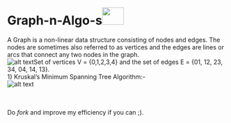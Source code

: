 # Graph-n-Algo-s<img src="https://media0.giphy.com/media/Me1GB9z50XUKQ/giphy.gif?cid=790b76115d4063146d6c714f3614fc11&rid=giphy.gif" width="50" height="40" /><br>
A Graph is a non-linear data structure consisting of nodes and edges. The nodes are sometimes also referred to as vertices and the edges are lines or arcs that connect any two nodes in the graph.<br>
![alt text](https://www.geeksforgeeks.org/wp-content/uploads/undirectedgraph.png)Set of vertices V = {0,1,2,3,4} and the set of edges E = {01, 12, 23, 34, 04, 14, 13}.<br>
1} Kruskal’s Minimum Spanning Tree Algorithm:-<br>
![alt text](https://upload.wikimedia.org/wikipedia/commons/thumb/b/bb/KruskalDemo.gif/220px-KruskalDemo.gif)

<br><br>
Do *fork* and improve my efficiency if you can ;).
